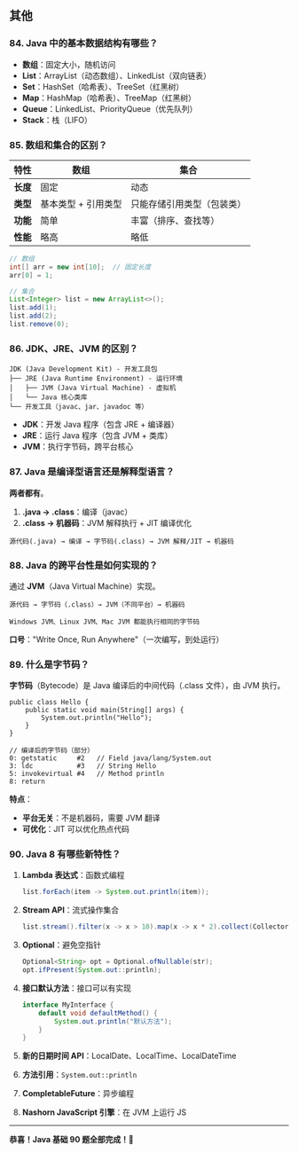 ## 其他

### 84. Java 中的基本数据结构有哪些？

- **数组**：固定大小，随机访问
- **List**：ArrayList（动态数组）、LinkedList（双向链表）
- **Set**：HashSet（哈希表）、TreeSet（红黑树）
- **Map**：HashMap（哈希表）、TreeMap（红黑树）
- **Queue**：LinkedList、PriorityQueue（优先队列）
- **Stack**：栈（LIFO）

### 85. 数组和集合的区别？

| 特性 | 数组 | 集合 |
|------|-----|------|
| **长度** | 固定 | 动态 |
| **类型** | 基本类型 + 引用类型 | 只能存储引用类型（包装类） |
| **功能** | 简单 | 丰富（排序、查找等） |
| **性能** | 略高 | 略低 |

```java
// 数组
int[] arr = new int[10];  // 固定长度
arr[0] = 1;

// 集合
List<Integer> list = new ArrayList<>();
list.add(1);
list.add(2);
list.remove(0);
```

### 86. JDK、JRE、JVM 的区别？

```
JDK (Java Development Kit) - 开发工具包
├── JRE (Java Runtime Environment) - 运行环境
│   ├── JVM (Java Virtual Machine) - 虚拟机
│   └── Java 核心类库
└── 开发工具（javac、jar、javadoc 等）
```

- **JDK**：开发 Java 程序（包含 JRE + 编译器）
- **JRE**：运行 Java 程序（包含 JVM + 类库）
- **JVM**：执行字节码，跨平台核心

### 87. Java 是编译型语言还是解释型语言？

**两者都有**。

1. **.java → .class**：编译（javac）
2. **.class → 机器码**：JVM 解释执行 + JIT 编译优化

```
源代码(.java) → 编译 → 字节码(.class) → JVM 解释/JIT → 机器码
```

### 88. Java 的跨平台性是如何实现的？

通过 **JVM**（Java Virtual Machine）实现。

```
源代码 → 字节码（.class）→ JVM（不同平台）→ 机器码

Windows JVM、Linux JVM、Mac JVM 都能执行相同的字节码
```

**口号**："Write Once, Run Anywhere"（一次编写，到处运行）

### 89. 什么是字节码？

**字节码**（Bytecode）是 Java 编译后的中间代码（.class 文件），由 JVM 执行。

```
public class Hello {
    public static void main(String[] args) {
        System.out.println("Hello");
    }
}

// 编译后的字节码（部分）
0: getstatic     #2   // Field java/lang/System.out
3: ldc           #3   // String Hello
5: invokevirtual #4   // Method println
8: return
```

**特点**：
- **平台无关**：不是机器码，需要 JVM 翻译
- **可优化**：JIT 可以优化热点代码

### 90. Java 8 有哪些新特性？

1. **Lambda 表达式**：函数式编程
   ```java
   list.forEach(item -> System.out.println(item));
   ```

2. **Stream API**：流式操作集合
   ```java
   list.stream().filter(x -> x > 10).map(x -> x * 2).collect(Collectors.toList());
   ```

3. **Optional**：避免空指针
   ```java
   Optional<String> opt = Optional.ofNullable(str);
   opt.ifPresent(System.out::println);
   ```

4. **接口默认方法**：接口可以有实现
   ```java
   interface MyInterface {
       default void defaultMethod() {
           System.out.println("默认方法");
       }
   }
   ```

5. **新的日期时间 API**：LocalDate、LocalTime、LocalDateTime

6. **方法引用**：`System.out::println`

7. **CompletableFuture**：异步编程

8. **Nashorn JavaScript 引擎**：在 JVM 上运行 JS

---

**恭喜！Java 基础 90 题全部完成！🎉**
